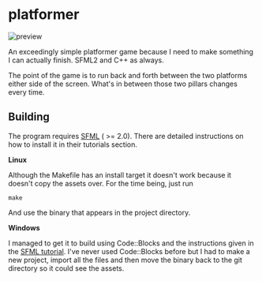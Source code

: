 platformer
==========

![preview](https://raw.github.com/kirbyman62/platformer/master/preview.png)

An exceedingly simple platformer game because I need to make something I can actually finish. SFML2 and C++ as always.

The point of the game is to run back and forth between the two platforms either side of the screen. What's in between those two pillars changes every time.

Building
--------

The program requires [SFML](www.sfml-dev.org) ( >= 2.0). There are detailed instructions on how to install it in their tutorials section.

**Linux**

Although the Makefile has an install target it doesn't work because it doesn't copy the assets over. For the time being, just run

```
make
```

And use the binary that appears in the project directory.

**Windows**

I managed to get it to build using Code::Blocks and the instructions given in the [SFML tutorial](www.sfml-dev.org/tutorials/2.1/start-cb.php). I've never used Code::Blocks before but I had to make a new project, import all the files and then move the binary back to the git directory so it could see the assets.
